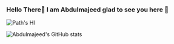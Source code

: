 ### Hello There👋 I am Abdulmajeed glad to see you here 🙂  
![Path's HI](https://media0.giphy.com/media/VGeLGGaipLzhld3C32/giphy.gif)

<!--
**Abdulmajeed98/Abdulmajeed98** is a ✨ _special_ ✨ repository because its `README.md` (this file) appears on your GitHub profile.

Here are some ideas to get you started:

- 🔭 I’m currently working on ...
- 🌱 I’m currently learning ...
- 👯 I’m looking to collaborate on ...
- 🤔 I’m looking for help with ...
- 💬 Ask me about ...
- 📫 How to reach me: ...
- 😄 Pronouns: ...
- ⚡ Fun fact: ...
-->

![Abdulmajeed's GitHub stats](https://github-readme-stats.vercel.app/api?username=Abdulmajeed98&count_private=true&include_all_commits=true&hide=stars&theme=tokyonight)
